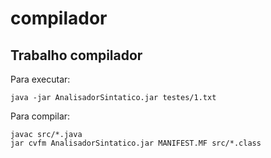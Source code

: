 # compilador

## Trabalho compilador

Para executar:
```
java -jar AnalisadorSintatico.jar testes/1.txt
```

Para compilar:
```
javac src/*.java
jar cvfm AnalisadorSintatico.jar MANIFEST.MF src/*.class 
```
